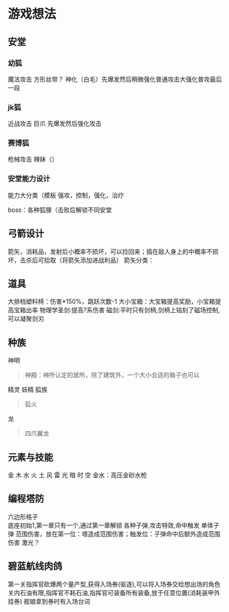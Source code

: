 # 游戏想法

## 安堂

### 幼狐

魔法攻击 方形丝带？
神化（白毛）先爆发然后稍微强化普通攻击大强化普攻最后一段

### jk狐

近战攻击
巨爪 先爆发然后强化攻击

### 赛博狐

枪械攻击
辣妹（）

### 安堂能力设计

能力大分类（模板
强攻，控制，强化，治疗

boss：各种狐狸（击败后解锁不同安堂

## 弓箭设计

箭矢，消耗品，发射后小概率不损坏，可以捡回来；插在敌人身上的中概率不损坏，击杀后可拾取（将箭矢添加进战利品）
箭矢分类：

## 道具

大排档塑料椅：伤害*150%，跳跃次数-1
大小宝箱：大宝箱提高奖励，小宝箱提高宝箱出率
物理学圣剑:提高?系伤害
磁剑:平时只有剑柄,剑柄上铭刻了磁场控制,可以凝聚剑刃

## 种族

神明
> 神殿：神所认定的居所，除了建筑外，一个大小合适的箱子也可以

精灵
妖精
狐族
> 狐火

龙
> 四爪翼龙

## 元素与技能

金
木
水
火
土
风
雷
光
暗
时
空
金水：高压金砂水枪

## 编程塔防

六边形格子  
底座初始1,第一章只有一个,通过第一章解锁
各种子弹,攻击特效,命中触发
单体子弹
范围伤害，放在第一位：塔造成范围伤害；触发位：子弹命中后额外造成范围伤害
激光？

## 碧蓝航线肉鸽

第一关指挥官砍爆两个量产型,获得入场券(驱逐),可以将入场券交给想出场的角色<br>
关内石油有限,指挥官不耗石油,指挥官可装备所有装备,放于任意位置(消耗装甲外挂券)
舰娘拿到券时有入场台词
